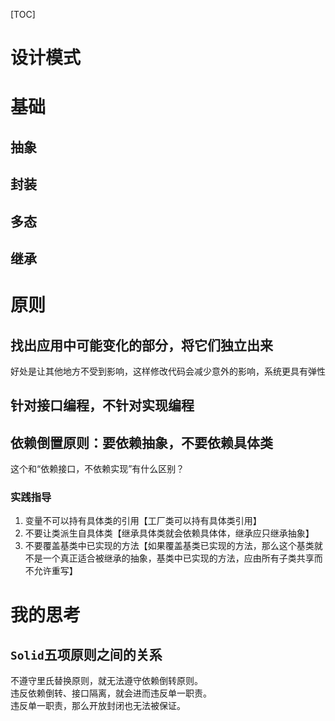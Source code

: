 [TOC]

# 设计模式

# 基础
## 抽象

## 封装

## 多态

## 继承

# 原则
## 找出应用中可能变化的部分，将它们独立出来
好处是让其他地方不受到影响，这样修改代码会减少意外的影响，系统更具有弹性

## 针对接口编程，不针对实现编程

## 依赖倒置原则：要依赖抽象，不要依赖具体类
这个和“依赖接口，不依赖实现”有什么区别？

### 实践指导
1. 变量不可以持有具体类的引用【工厂类可以持有具体类引用】
2. 不要让类派生自具体类【继承具体类就会依赖具体体，继承应只继承抽象】
3. 不要覆盖基类中已实现的方法【如果覆盖基类已实现的方法，那么这个基类就不是一个真正适合被继承的抽象，基类中已实现的方法，应由所有子类共享而不允许重写】

# 我的思考
## `Solid`五项原则之间的关系
不遵守里氏替换原则，就无法遵守依赖倒转原则。<br/>
违反依赖倒转、接口隔离，就会进而违反单一职责。<br/>
违反单一职责，那么开放封闭也无法被保证。